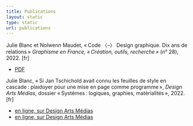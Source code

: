 ```yaml
---
title: Publications
layout: static
type: static
url: publications
---
```




Julie Blanc et Nolwenn Maudet, « Code 〈–〉 Design graphique. Dix ans de relations »  *Graphisme en France, « Création, outils, recherche »* (n° 28), 2022. [fr]
- [PDF](https://www.cnap.fr/actualites/graphisme-en-france/revues/ndeg28-graphisme-en-france-creation-outils-recherche-2022)


Julie Blanc, « Si Jan Tschichold avait connu les feuilles de style en cascade : plaidoyer pour une mise en page comme programme », *Design Arts Médias*, dossier « Systèmes : logiques, graphies, matérialités », 2022. [fr]
- [en ligne, sur Design Arts Médias](https://journal.dampress.org/issues/systemes-logiques-graphies-materialites/si-jan-tschichold-avait-connu-les-feuilles-de-style-en-cascade-plaidoyer-pour-une-mise-en-page-comme-programme)
- [en ligne, sur Design Arts Médias](https://journal.dampress.org/issues/systemes-logiques-graphies-materialites/si-jan-tschichold-avait-connu-les-feuilles-de-style-en-cascade-plaidoyer-pour-une-mise-en-page-comme-programme)
